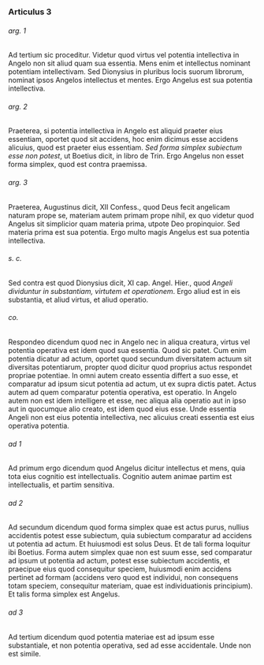 ### Articulus 3

###### arg. 1
Ad tertium sic proceditur. Videtur quod virtus vel potentia intellectiva in Angelo non sit aliud quam sua essentia. Mens enim et intellectus nominant potentiam intellectivam. Sed Dionysius in pluribus locis suorum librorum, nominat ipsos Angelos intellectus et mentes. Ergo Angelus est sua potentia intellectiva.

###### arg. 2
Praeterea, si potentia intellectiva in Angelo est aliquid praeter eius essentiam, oportet quod sit accidens, hoc enim dicimus esse accidens alicuius, quod est praeter eius essentiam. *Sed forma simplex subiectum esse non potest*, ut Boetius dicit, in libro de Trin. Ergo Angelus non esset forma simplex, quod est contra praemissa.

###### arg. 3
Praeterea, Augustinus dicit, XII Confess., quod Deus fecit angelicam naturam prope se, materiam autem primam prope nihil, ex quo videtur quod Angelus sit simplicior quam materia prima, utpote Deo propinquior. Sed materia prima est sua potentia. Ergo multo magis Angelus est sua potentia intellectiva.

###### s. c.
Sed contra est quod Dionysius dicit, XI cap. Angel. Hier., quod *Angeli dividuntur in substantiam, virtutem et operationem*. Ergo aliud est in eis substantia, et aliud virtus, et aliud operatio.

###### co.
Respondeo dicendum quod nec in Angelo nec in aliqua creatura, virtus vel potentia operativa est idem quod sua essentia. Quod sic patet. Cum enim potentia dicatur ad actum, oportet quod secundum diversitatem actuum sit diversitas potentiarum, propter quod dicitur quod proprius actus respondet propriae potentiae. In omni autem creato essentia differt a suo esse, et comparatur ad ipsum sicut potentia ad actum, ut ex supra dictis patet. Actus autem ad quem comparatur potentia operativa, est operatio. In Angelo autem non est idem intelligere et esse, nec aliqua alia operatio aut in ipso aut in quocumque alio creato, est idem quod eius esse. Unde essentia Angeli non est eius potentia intellectiva, nec alicuius creati essentia est eius operativa potentia.

###### ad 1
Ad primum ergo dicendum quod Angelus dicitur intellectus et mens, quia tota eius cognitio est intellectualis. Cognitio autem animae partim est intellectualis, et partim sensitiva.

###### ad 2
Ad secundum dicendum quod forma simplex quae est actus purus, nullius accidentis potest esse subiectum, quia subiectum comparatur ad accidens ut potentia ad actum. Et huiusmodi est solus Deus. Et de tali forma loquitur ibi Boetius. Forma autem simplex quae non est suum esse, sed comparatur ad ipsum ut potentia ad actum, potest esse subiectum accidentis, et praecipue eius quod consequitur speciem, huiusmodi enim accidens pertinet ad formam (accidens vero quod est individui, non consequens totam speciem, consequitur materiam, quae est individuationis principium). Et talis forma simplex est Angelus.

###### ad 3
Ad tertium dicendum quod potentia materiae est ad ipsum esse substantiale, et non potentia operativa, sed ad esse accidentale. Unde non est simile.


